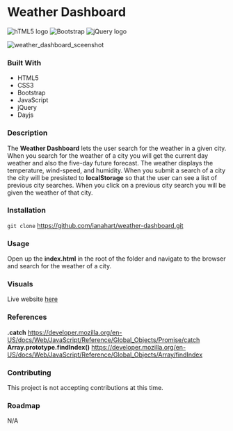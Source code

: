 # Weather Dashboard

![hTML5 logo](https://camo.githubusercontent.com/830abe9a9f6a6b6d33bca330c069362c88809342ebb9772c1a36a13484a12b46/68747470733a2f2f696d672e736869656c64732e696f2f7374617469632f76313f7374796c653d666f722d7468652d6261646765266d6573736167653d48544d4c3526636f6c6f723d453334463236266c6f676f3d48544d4c35266c6f676f436f6c6f723d464646464646266c6162656c3d)
![Bootstrap](https://camo.githubusercontent.com/d05ff2d97c0f0ce802dd6f4ad93790623f66b4d503a2be97c9222c920b34314c/68747470733a2f2f696d672e736869656c64732e696f2f7374617469632f76313f7374796c653d666f722d7468652d6261646765266d6573736167653d426f6f74737472617026636f6c6f723d373935324233266c6f676f3d426f6f747374726170266c6f676f436f6c6f723d464646464646266c6162656c3d)
![jQuery logo](https://camo.githubusercontent.com/6e36af4e3cce1195ac21daf9bd921c809682ada6394a9f61a8b656991c1d6519/68747470733a2f2f696d672e736869656c64732e696f2f7374617469632f76313f7374796c653d666f722d7468652d6261646765266d6573736167653d6a517565727926636f6c6f723d303736394144266c6f676f3d6a5175657279266c6f676f436f6c6f723d464646464646266c6162656c3d)

![weather_dashboard_sceenshot](https://github.com/ianahart/weather-dashboard/assets/29121238/e2fb7b7a-9734-4333-8083-a84ed57f8cd4)


### Built With

- HTML5
- CSS3
- Bootstrap
- JavaScript
- jQuery
- Dayjs

### Description

The **Weather Dashboard** lets the user search for the weather in a given city. When you search for the weather of a city you will get the current day weather and also the five-day future forecast. The weather displays the temperature, wind-speed, and humidity. When you submit a search of a city the city will be presisted to **localStorage** so that the user can see a list of previous city searches. When you click on a previous city search you will be given the weather of that city.

### Installation

`git clone` https://github.com/ianahart/weather-dashboard.git

### Usage

Open up the **index.html** in the root of the folder
and navigate to the browser and search for the weather of a city.

### Visuals

Live website [here](https://ianahart.github.io/weather-dashboard/)

### References

**.catch** https://developer.mozilla.org/en-US/docs/Web/JavaScript/Reference/Global_Objects/Promise/catch
**Array.prototype.findIndex()** https://developer.mozilla.org/en-US/docs/Web/JavaScript/Reference/Global_Objects/Array/findIndex

### Contributing

This project is not accepting contributions at this time.

### Roadmap

N/A
